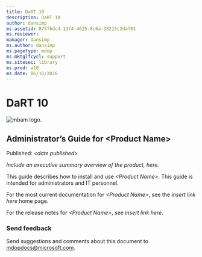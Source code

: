 ```yaml
---
title: DaRT 10
description: DaRT 10
author: dansimp
ms.assetid: 875f6dc4-13f4-4625-8c6a-38215c2daf01
ms.reviewer: 
manager: dansimp
ms.author: dansimp
ms.pagetype: mdop
ms.mktglfcycl: support
ms.sitesec: library
ms.prod: w10
ms.date: 06/16/2016
---
```



# DaRT 10


![mbam logo.](images/mbam-logo-sm.gif)

## <a href="" id="administrator-s-guide-for--product-name-"></a>Administrator’s Guide for &lt;Product Name&gt;


Published: *&lt;date published&gt;*

*Include an executive summary overview of the product, here.*

This guide describes how to install and use *&lt;Product Name&gt;*. This guide is intended for administrators and IT personnel.

For the most current documentation for *&lt;Product Name&gt;*, see the *insert link here* home page.

For the release notes for *&lt;Product Name&gt;*, see *insert link here*.

### Send feedback

Send suggestions and comments about this document to <mdopdocs@microsoft.com>.

 

 






